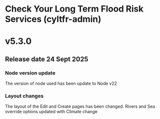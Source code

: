 # Check Your Long Term Flood Risk Services (cyltfr-admin)

# v5.3.0

## Release date 24 Sept 2025

### Node version update

The version of node used has been update to Node v22

### Layout changes

The layout of the Edit and Create pages has been changed.
Rivers and Sea override options updated with Climate change
